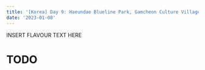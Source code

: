 ```yaml
---
title: '[Korea] Day 9: Haeundae Blueline Park, Gamcheon Culture Village, Jagalchi Market, BIFF Square'
date: '2023-01-08'
---
```


INSERT FLAVOUR TEXT HERE

# TODO
